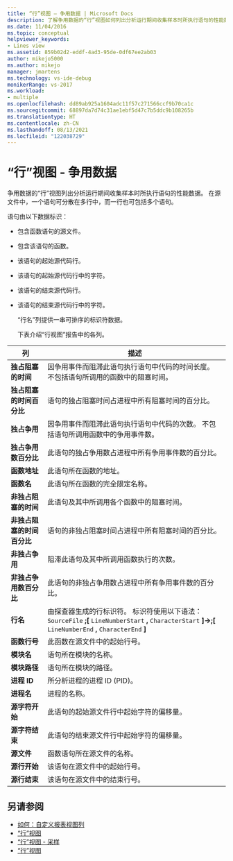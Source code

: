```yaml
---
title: “行”视图 — 争用数据 | Microsoft Docs
description: 了解争用数据的“行”视图如何列出分析运行期间收集样本时所执行语句的性能数据。
ms.date: 11/04/2016
ms.topic: conceptual
helpviewer_keywords:
- Lines view
ms.assetid: 859b02d2-eddf-4ad3-95de-0df67ee2ab03
author: mikejo5000
ms.author: mikejo
manager: jmartens
ms.technology: vs-ide-debug
monikerRange: vs-2017
ms.workload:
- multiple
ms.openlocfilehash: dd89ab925a1604adc11f57c271566ccf9b70ca1c
ms.sourcegitcommit: 68897da7d74c31ae1ebf5d47c7b5ddc9b108265b
ms.translationtype: HT
ms.contentlocale: zh-CN
ms.lasthandoff: 08/13/2021
ms.locfileid: "122038729"
---
```

# <a name="lines-view---contention-data"></a>“行”视图 - 争用数据
争用数据的“行”视图列出分析运行期间收集样本时所执行语句的性能数据。 在源文件中，一个语句可分散在多行中，而一行也可包括多个语句。

 语句由以下数据标识：

- 包含函数语句的源文件。

- 包含该语句的函数。

- 该语句的起始源代码行。

- 该语句的起始源代码行中的字符。

- 该语句的结束源代码行。

- 该语句的结束源代码行中的字符。

  “行名”列提供一串可排序的标识符数据。

  下表介绍“行视图”报告中的各列。

|列|描述|
|------------|-----------------|
|**独占阻塞的时间**|因争用事件而阻滞此语句执行语句中代码的时间长度。 不包括语句所调用的函数中的阻塞时间。|
|**独占阻塞的时间百分比**|语句的独占阻塞时间占进程中所有阻塞时间的百分比。|
|**独占争用**|因争用事件而阻滞此语句执行语句中代码的次数。 不包括语句所调用函数中的争用事件数。|
|**独占争用数百分比**|此语句的独占争用数占进程中所有争用事件数的百分比。|
|**函数地址**|此语句所在函数的地址。|
|**函数名**|此语句所在函数的完全限定名称。|
|**非独占阻塞的时间**|此语句及其中所调用各个函数中的阻塞时间。|
|**非独占阻塞的时间百分比**|语句的非独占阻塞时间占进程中所有阻塞时间的百分比。|
|**非独占争用**|阻滞此语句及其中所调用函数执行的次数。|
|**非独占争用数百分比**|此语句的非独占争用数占进程中所有争用事件数的百分比。|
|**行名**|由探查器生成的行标识符。 标识符使用以下语法：`SourceFile` **;[** `LineNumberStart` **,** `CharacterStart` **]->;[** `LineNumberEnd` **,** `CharacterEnd` **]**|
|**函数行号**|此函数在源文件中的起始行号。|
|**模块名**|语句所在模块的名称。|
|**模块路径**|语句所在模块的路径。|
|**进程 ID**|所分析进程的进程 ID (PID)。|
|**进程名**|进程的名称。|
|**源字符开始**|此语句的起始源文件行中起始字符的偏移量。|
|**源字符结束**|此语句的结束源文件行中起始字符的偏移量。|
|**源文件**|函数语句所在源文件的名称。|
|**源行开始**|该语句在源文件中的起始行号。|
|**源行结束**|该语句在源文件中的结束行号。|

## <a name="see-also"></a>另请参阅
- [如何：自定义报表视图列](../profiling/how-to-customize-report-view-columns.md)
- [“行”视图](../profiling/lines-view.md)
- [“行”视图 - 采样](../profiling/lines-view-dotnet-memory-sampling-data.md)
- [“行”视图](../profiling/lines-view-sampling-data.md)
